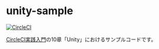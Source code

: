 # unity-sample

[![CircleCI](https://circleci.com/gh/circleci-book/unity-sample.svg?style=svg)](https://circleci.com/gh/circleci-book/unity-sample)

[CircleCI実践入門](https://gihyo.jp/book/2020/978-4-297-11411-4)の10章「Unity」におけるサンプルコードです。
